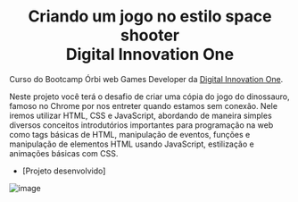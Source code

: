 <!--About session-->
<h1 align="center">Criando um jogo no estilo space shooter<br>Digital Innovation One</h1>

Curso do Bootcamp Órbi web Games Developer da [Digital Innovation One](https://digitalinnovation.one/).

Neste projeto você terá o desafio de criar uma cópia do jogo do dinossauro, famoso no Chrome por nos entreter quando estamos sem conexão. Nele iremos utilizar HTML, CSS e JavaScript, abordando de maneira simples diversos conceitos introdutórios importantes para programação na web como tags básicas de HTML, manipulação de eventos, funções e manipulação de elementos HTML usando JavaScript, estilização e animações básicas com CSS.

- [Projeto desenvolvido]

![image](https://user-images.githubusercontent.com/78986028/163049787-3eb9a5df-6c8c-4dea-add9-62ffeab2d13f.png)
